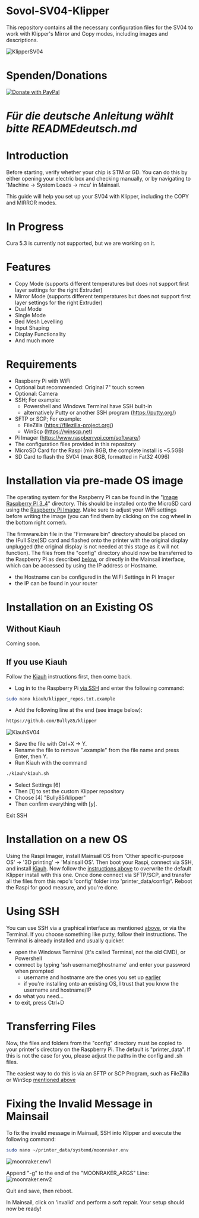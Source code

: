 # Sovol-SV04-Klipper
This repository contains all the necessary configuration files for the SV04 to work with Klipper's Mirror and Copy modes, including images and descriptions.

![KlipperSV04](docs/img/sv04klipper.png)

# Spenden/Donations

[![Donate with PayPal](https://raw.githubusercontent.com/stefan-niedermann/paypal-donate-button/master/paypal-donate-button.png)](https://www.paypal.com/donate/?hosted_button_id=L85ULXXQKALP6)

# _Für die deutsche Anleitung wählt bitte READMEdeutsch.md_

# Introduction

Before starting, verify whether your chip is STM or GD. 
You can do this by either opening your electric box and checking manually, or by navigating to 'Machine -> System Loads -> mcu' in Mainsail.

This guide will help you set up your SV04 with Klipper, including the COPY and MIRROR modes.


# In Progress

Cura 5.3 is currently not supported, but we are working on it.


# Features

- Copy Mode (supports different temperatures but does not support first layer settings for the right Extruder)
- Mirror Mode (supports different temperatures but does not support first layer settings for the right Extruder)
- Dual Mode
- Single Mode
- Bed Mesh Levelling
- Input Shaping
- Display Functionality
- And much more


# Requirements

- Raspberry Pi with WiFi
- Optional but recommended: Original 7" touch screen
- Optional: Camera
- SSH; For example:
    - Powershell and Windows Terminal have SSH built-in
    - alternatively Putty or another SSH program (https://putty.org/)
- SFTP or SCP; For example:
    - FileZilla (https://filezilla-project.org/)
    - WinScp (https://winscp.net)
- Pi Imager (https://www.raspberrypi.com/software/)
- The configuration files provided in this repository
- MicroSD Card for the Raspi (min 8GB, the complete install is ~5.5GB)
- SD Card to flash the SV04 (max 8GB, formatted in Fat32 4096)


# Installation via pre-made OS image

The operating system for the Raspberry Pi can be found in the "[image Raspberry PI 3_4](https://drive.google.com/drive/folders/1rZepxzwUR5QTXRXcv5EBYin_gFiMcKVD)" directory. 
This should be installed onto the MicroSD card using the [Raspberry Pi Imager](https://www.raspberrypi.com/software/). 
Make sure to adjust your WiFi settings before writing the image (you can find them by clicking on the cog wheel in the bottom right corner). 

The firmware.bin file in the "Firmware bin" directory should be placed on the (Full Size)SD card and flashed onto the printer with the original display unplugged (the original display is not needed at this stage as it will not function). 
The files from the "config" directory should now be transferred to the Raspberry Pi as described [below](#transferring-files), or directly in the Mainsail interface, which can be accessed by using the IP address or Hostname.
- the Hostname can be configured in the WiFi Settings in Pi Imager 
- the IP can be found in your router


# Installation on an Existing OS

## Without Kiauh

Coming soon.

## If you use Kiauh
Follow the [Kiauh](https://github.com/th33xitus/kiauh) instructions first, then come back.

- Log in to the Raspberry Pi [via SSH](#using-ssh) and enter the following command:
```sh 
sudo nano kiauh/klipper_repos.txt.example
```

- Add the following line at the end (see image below):
```sh 
https://github.com/Bully85/klipper
```
![KiauhSV04](docs/img/klipper_repos.txt.PNG)

- Save the file with Ctrl+X -> Y. 
- Rename the file to remove ".example" from the file name and press Enter, then Y. 
- Run Kiauh with the command 
```sh 
./kiauh/kiauh.sh
```
- Select Settings [6] 
- Then [1] to set the custom Klipper repository
- Choose [4] "Bully85/klipper"
- Then confirm everything with [y].

Exit SSH


# Installation on a new OS 

Using the Raspi Imager, install Mainsail OS from 'Other specific-purpose OS' -> '3D printing' -> 'Mainsail OS'.
Then boot your Raspi, connect via SSH, and install [Kiauh](https://github.com/th33xitus/kiauh). 
Now follow the [instructions above](#if-you-use-kiauh) to overwrite the default Klipper install with this one.
Once done connect via SFTP/SCP, and transfer all the files from this repo's 'config' folder into 'printer_data/config/'.
Reboot the Raspi for good measure, and you're done.


# Using SSH

You can use SSH via a graphical interface as mentioned [above](#requirements), or via the Terminal.
If you choose something like putty, follow their instructions.
The Terminal is already installed and usually quicker.
- open the Windows Terminal (it's called Terminal, not the old CMD), or Powershell 
- connect by typing 'ssh username@hostname' and enter your password when prompted
    - username and hostname are the ones you set up [earlier](#installation-via-pre-made-os-image)
    - if you're installing onto an existing OS, I trust that you know the username and hostname/IP
- do what you need...
- to exit, press Ctrl+D


# Transferring Files 

Now, the files and folders from the "config" directory must be copied to your printer's directory on the Raspberry Pi. The default is "printer_data". 
If this is not the case for you, please adjust the paths in the config and .sh files. 

The easiest way to do this is via an SFTP or SCP Program, such as FileZilla or WinScp [mentioned above](#requirements)


# Fixing the Invalid Message in Mainsail

To fix the invalid message in Mainsail, SSH into Klipper and execute the following command:

```sh 
sudo nano ~/printer_data/systemd/moonraker.env
```
![moonraker.env1](docs/img/moonraker.env1.JPG)

Append "-g"  to the end of the "MOONRAKER_ARGS" Line: 
![moonraker.env2](docs/img/moonraker.env2.JPG)

Quit and save, then reboot. 

In Mainsail, click on 'invalid' and perform a soft repair. Your setup should now be ready!

